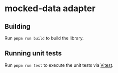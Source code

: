 # mocked-data adapter

## Building

Run `pnpm run build` to build the library.

## Running unit tests

Run `pnpm run test` to execute the unit tests via [Vitest](https://vitest.dev/).

